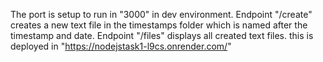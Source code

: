 The port is setup to run in "3000" in dev environment.
Endpoint "/create" creates a new text file in the timestamps folder which is named after the timestamp and date.
Endpoint "/files" displays all created text files.
this is deployed in "https://nodejstask1-l9cs.onrender.com/"
